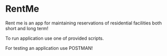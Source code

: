 # RentMe
 
Rent me is an app for maintaining reservations of residential facilities both short and long term!

To run application use one of provided scripts.

For testing an application use POSTMAN!
